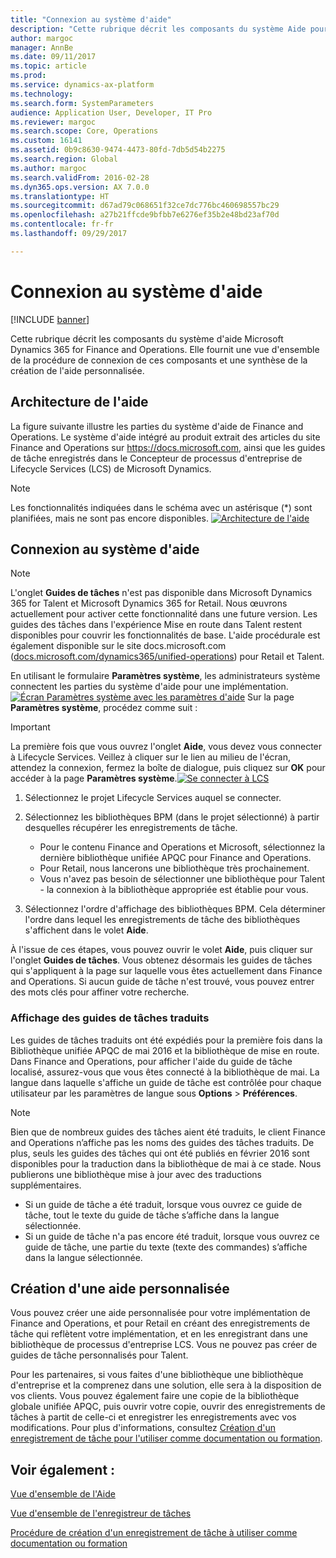 ```yaml
---
title: "Connexion au système d'aide"
description: "Cette rubrique décrit les composants du système Aide pour Microsoft Dynamics 365 for Finance and Operations, explique comment les connecter entre eux et résume la création de l'aide personnalisée."
author: margoc
manager: AnnBe
ms.date: 09/11/2017
ms.topic: article
ms.prod: 
ms.service: dynamics-ax-platform
ms.technology: 
ms.search.form: SystemParameters
audience: Application User, Developer, IT Pro
ms.reviewer: margoc
ms.search.scope: Core, Operations
ms.custom: 16141
ms.assetid: 0b9c8630-9474-4473-80fd-7db5d54b2275
ms.search.region: Global
ms.author: margoc
ms.search.validFrom: 2016-02-28
ms.dyn365.ops.version: AX 7.0.0
ms.translationtype: HT
ms.sourcegitcommit: d67ad79c068651f32ce7dc776bc460698557bc29
ms.openlocfilehash: a27b21ffcde9bfbb7e6276ef35b2e48bd23af70d
ms.contentlocale: fr-fr
ms.lasthandoff: 09/29/2017

---
```


# <a name="connect-the-help-system"></a>Connexion au système d'aide

[!INCLUDE [banner](../includes/banner.md)]

Cette rubrique décrit les composants du système d'aide Microsoft Dynamics 365 for Finance and Operations. Elle fournit une vue d'ensemble de la procédure de connexion de ces composants et une synthèse de la création de l'aide personnalisée. 

## <a name="help-architecture"></a>Architecture de l'aide
La figure suivante illustre les parties du système d'aide de Finance and Operations. Le système d'aide intégré au produit extrait des articles du site Finance and Operations sur https://docs.microsoft.com, ainsi que les guides de tâche enregistrés dans le Concepteur de processus d'entreprise de Lifecycle Services (LCS) de Microsoft Dynamics. 
> [!NOTE]
> Les fonctionnalités indiquées dans le schéma avec un astérisque (\*) sont planifiées, mais ne sont pas encore disponibles. [![Architecture de l'aide](./media/help-architecture.png)](./media/help-architecture.png)


## <a name="connecting-the-help-system"></a>Connexion au système d'aide
> [!NOTE]
> L'onglet **Guides de tâches** n'est pas disponible dans Microsoft Dynamics 365 for Talent et Microsoft Dynamics 365 for Retail. Nous œuvrons actuellement pour activer cette fonctionnalité dans une future version. Les guides des tâches dans l'expérience Mise en route dans Talent restent disponibles pour couvrir les fonctionnalités de base. L'aide procédurale est également disponible sur le site docs.microsoft.com ([docs.microsoft.com/dynamics365/unified-operations](../../index.md)) pour Retail et Talent.


En utilisant le formulaire **Paramètres système**, les administrateurs système connectent les parties du système d'aide pour une implémentation. [![Écran Paramètres système avec les paramètres d'aide](./media/system-parameters_ops-1024x437.png)](./media/system-parameters_ops.png) Sur la page **Paramètres système**, procédez comme suit :

> [!IMPORTANT]
> La première fois que vous ouvrez l'onglet **Aide**, vous devez vous connecter à Lifecycle Services. Veillez à cliquer sur le lien au milieu de l'écran, attendez la connexion, fermez la boîte de dialogue, puis cliquez sur **OK** pour accéder à la page **Paramètres système**.[![Se connecter à LCS](./media/connect-to-lcs-crop-1024x365.png "Se connecter à LCS")](./media/connect-to-lcs-crop.png)

1.  Sélectionnez le projet Lifecycle Services auquel se connecter.
2.  Sélectionnez les bibliothèques BPM (dans le projet sélectionné) à partir desquelles récupérer les enregistrements de tâche.
    - Pour le contenu Finance and Operations et Microsoft, sélectionnez la dernière bibliothèque unifiée APQC pour Finance and Operations. 
    - Pour Retail, nous lancerons une bibliothèque très prochainement. 
    - Vous n'avez pas besoin de sélectionner une bibliothèque pour Talent - la connexion à la bibliothèque appropriée est établie pour vous. 

3.  Sélectionnez l'ordre d'affichage des bibliothèques BPM. Cela déterminer l'ordre dans lequel les enregistrements de tâche des bibliothèques s'affichent dans le volet **Aide**.

À l'issue de ces étapes, vous pouvez ouvrir le volet **Aide**, puis cliquer sur l'onglet **Guides de tâches**. Vous obtenez désormais les guides de tâches qui s'appliquent à la page sur laquelle vous êtes actuellement dans Finance and Operations. Si aucun guide de tâche n'est trouvé, vous pouvez entrer des mots clés pour affiner votre recherche.

### <a name="showing-translated-task-guides"></a>Affichage des guides de tâches traduits

Les guides de tâches traduits ont été expédiés pour la première fois dans la Bibliothèque unifiée APQC de mai 2016 et la bibliothèque de mise en route. Dans Finance and Operations, pour afficher l'aide du guide de tâche localisé, assurez-vous que vous êtes connecté à la bibliothèque de mai. La langue dans laquelle s'affiche un guide de tâche est contrôlée pour chaque utilisateur par les paramètres de langue sous **Options** &gt; **Préférences**. 

> [!NOTE]
> Bien que de nombreux guides des tâches aient été traduits, le client Finance and Operations n’affiche pas les noms des guides des tâches traduits. De plus, seuls les guides des tâches qui ont été publiés en février 2016 sont disponibles pour la traduction dans la bibliothèque de mai à ce stade. Nous publierons une bibliothèque mise à jour avec des traductions supplémentaires.
> -   Si un guide de tâche a été traduit, lorsque vous ouvrez ce guide de tâche, tout le texte du guide de tâche s’affiche dans la langue sélectionnée.
> -   Si un guide de tâche n'a pas encore été traduit, lorsque vous ouvrez ce guide de tâche, une partie du texte (texte des commandes) s’affiche dans la langue sélectionnée.

## <a name="creating-custom-help"></a>Création d'une aide personnalisée
Vous pouvez créer une aide personnalisée pour votre implémentation de Finance and Operations, et pour Retail en créant des enregistrements de tâche qui reflètent votre implémentation, et en les enregistrant dans une bibliothèque de processus d'entreprise LCS. Vous ne pouvez pas créer de guides de tâche personnalisés pour Talent. 

Pour les partenaires, si vous faites d'une bibliothèque une bibliothèque d'entreprise et la comprenez dans une solution, elle sera à la disposition de vos clients. Vous pouvez également faire une copie de la bibliothèque globale unifiée APQC, puis ouvrir votre copie, ouvrir des enregistrements de tâches à partit de celle-ci et enregistrer les enregistrements avec vos modifications. Pour plus d'informations, consultez [Création d'un enregistrement de tâche pour l'utiliser comme documentation ou formation](../../dev-itpro/user-interface/task-recorder.md).

<a name="see-also"></a>Voir également :
--------

[Vue d'ensemble de l'Aide](help-overview.md)

[Vue d'ensemble de l'enregistreur de tâches](../../dev-itpro/user-interface/task-recorder.md)

[Procédure de création d'un enregistrement de tâche à utiliser comme documentation ou formation](../../dev-itpro/user-interface/task-recorder-training-docs.md)





